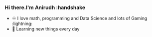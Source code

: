 ### Hi there.I'm Anirudh :handshake

- :infinity: I love math, programming and Data Science and lots of Gaming :lightning:
- 🌱 Learning new things every day

